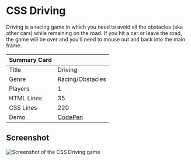 # CSS Driving

Driving is a racing game in which you need to avoid all the obstacles (aka other cars) while remaining on the road. If you hit a car or leave the road, the game will be over and you'll need to mouse out and back into the main frame.

| Summary Card | |
|--------------|-|
| Title | Driving |
| Genre | Racing/Obstacles |
| Players | 1 |
| HTML Lines | 35 |
| CSS Lines | 220 |
| Demo | [CodePen](https://codepen.io/alvaromontoro/full/eYYzzWg) |

## Screenshot

![Screenshot of the CSS Driving game](https://github.com/alvaromontoro/CSS-Games/blob/master/games/driving/driving/driving.jpg?raw=true)
